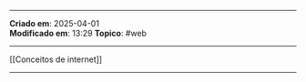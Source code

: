 ***
**Criado em**: 2025-04-01  
**Modificado em**: 13:29
**Topico**: #web
***
[[Conceitos de internet]]
***

